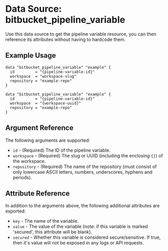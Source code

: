 # Data Source: bitbucket_pipeline_variable
Use this data source to get the pipeline variable resource, you can then reference its attributes without having to hardcode them.

## Example Usage
```hcl
data "bitbucket_pipeline_variable" "example" {
  id         = "{pipeline-variable-id}"
  workspace  = "workspace-slug"
  repository = "example-repo"
}
```
```hcl
data "bitbucket_pipeline_variable" "example" {
  id         = "{pipeline-variable-id}"
  workspace  = "{workspace-uuid}"
  repository = "example-repo"
}
```

## Argument Reference
The following arguments are supported:
* `id` - (Required) The ID of the pipeline variable.
* `workspace` - (Required) The slug or UUID (including the enclosing `{}`) of the workspace.
* `repository` - (Required) The name of the repository (must consist of only lowercase ASCII letters, numbers, underscores, hyphens and periods).

## Attribute Reference
In addition to the arguments above, the following additional attributes are exported:
* `key` - The name of the variable.
* `value` - The value of the variable (note: if this variable is marked 'secured', this attribute will be blank).
* `secured` - Whether this variable is considered secure/sensitive. If true, then it's value will not be exposed in any logs or API requests.
